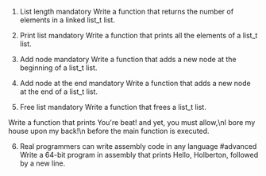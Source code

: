 1. List length
mandatory
Write a function that returns the number of elements in a linked list_t list.

0. Print list
mandatory
Write a function that prints all the elements of a list_t list.

2. Add node
mandatory
Write a function that adds a new node at the beginning of a list_t list.

3. Add node at the end
mandatory
Write a function that adds a new node at the end of a list_t list.

4. Free list
mandatory
Write a function that frees a list_t list.


Write a function that prints You're beat! and yet, you must allow,\nI bore my house upon my back!\n before the main function is executed.

6. Real programmers can write assembly code in any language
#advanced
Write a 64-bit program in assembly that prints Hello, Holberton, followed by a new line.
